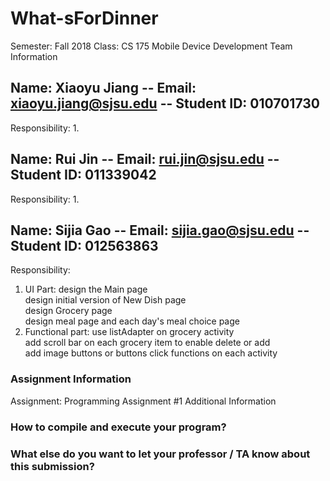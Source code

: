# What-sForDinner

Semester: Fall 2018
Class: CS 175 Mobile Device Development
Team Information

## Name: Xiaoyu Jiang -- Email: xiaoyu.jiang@sjsu.edu -- Student ID: 010701730 

Responsibility: 
  1. 

## Name: Rui Jin -- Email: rui.jin@sjsu.edu -- Student ID: 011339042

Responsibility: 
  1. 

## Name: Sijia Gao -- Email: sijia.gao@sjsu.edu -- Student ID: 012563863 

Responsibility: 
  1. UI Part: design the Main page\
              design initial version of New Dish page\
              design Grocery page\
              design meal page and each day's meal choice page
  2. Functional part: use listAdapter on grocery activity\
                      add scroll bar on each grocery item to enable delete or add \
                      add image buttons or buttons click functions on each activity
                      

### Assignment Information
Assignment: Programming Assignment #1
Additional Information
### How to compile and execute your program?

### What else do you want to let your professor / TA know about this submission?
